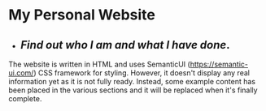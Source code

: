 # My Personal Website
* ## _Find out who I am and what I have done_.

The website is written in HTML and uses SemanticUI (https://semantic-ui.com/) CSS framework for styling. However, it doesn't display any real information yet as it is not fully ready. Instead, some example content has been placed in the various sections and it will be replaced when it's finally complete.
